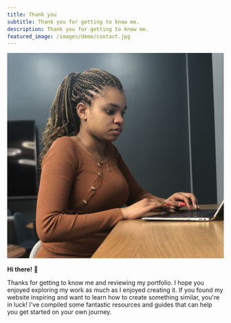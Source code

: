 ```yaml
---
title: Thank you
subtitle: Thank you for getting to know me.
description: Thank you for getting to know me.
featured_image: /images/demo/contact.jpg
---
```


![](/images/demo/NEU-with-Laptop-2.jpg)

**Hi there!** 👋

Thanks for getting to know me and reviewing my portfolio. I hope you enjoyed exploring my work as much as I enjoyed creating it. If you found my website inspiring and want to learn how to create something similar, you're in luck! I've compiled some fantastic resources and guides that can help you get started on your own journey.

